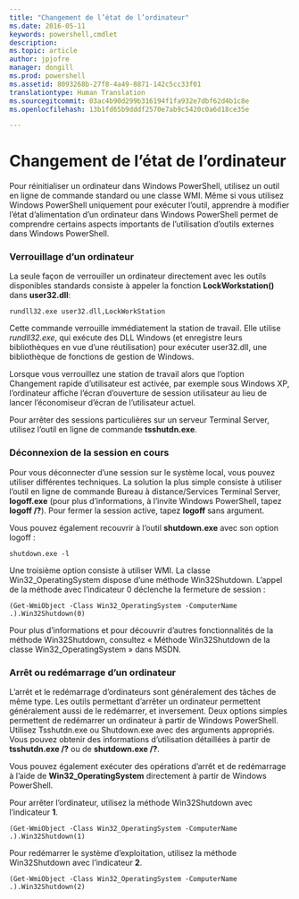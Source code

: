 ```yaml
---
title: "Changement de l’état de l’ordinateur"
ms.date: 2016-05-11
keywords: powershell,cmdlet
description: 
ms.topic: article
author: jpjofre
manager: dongill
ms.prod: powershell
ms.assetid: 8093268b-27f8-4a49-8871-142c5cc33f01
translationtype: Human Translation
ms.sourcegitcommit: 03ac4b90d299b316194f1fa932e7dbf62d4b1c8e
ms.openlocfilehash: 13b1fd65b9dddf2570e7ab9c5420c0a6d18ce35e

---
```


# Changement de l’état de l’ordinateur
Pour réinitialiser un ordinateur dans Windows PowerShell, utilisez un outil en ligne de commande standard ou une classe WMI. Même si vous utilisez Windows PowerShell uniquement pour exécuter l’outil, apprendre à modifier l’état d’alimentation d’un ordinateur dans Windows PowerShell permet de comprendre certains aspects importants de l’utilisation d’outils externes dans Windows PowerShell.

### Verrouillage d’un ordinateur
La seule façon de verrouiller un ordinateur directement avec les outils disponibles standards consiste à appeler la fonction **LockWorkstation()** dans **user32.dll**:

```
rundll32.exe user32.dll,LockWorkStation
```

Cette commande verrouille immédiatement la station de travail. Elle utilise *rundll32.exe*, qui exécute des DLL Windows (et enregistre leurs bibliothèques en vue d’une réutilisation) pour exécuter user32.dll, une bibliothèque de fonctions de gestion de Windows.

Lorsque vous verrouillez une station de travail alors que l’option Changement rapide d’utilisateur est activée, par exemple sous Windows XP, l’ordinateur affiche l’écran d’ouverture de session utilisateur au lieu de lancer l’économiseur d’écran de l’utilisateur actuel.

Pour arrêter des sessions particulières sur un serveur Terminal Server, utilisez l’outil en ligne de commande **tsshutdn.exe**.

### Déconnexion de la session en cours
Pour vous déconnecter d’une session sur le système local, vous pouvez utiliser différentes techniques. La solution la plus simple consiste à utiliser l’outil en ligne de commande Bureau à distance\/Services Terminal Server, **logoff.exe** (pour plus d’informations, à l’invite Windows PowerShell, tapez **logoff \/?**). Pour fermer la session active, tapez **logoff** sans argument.

Vous pouvez également recouvrir à l’outil **shutdown.exe** avec son option logoff :

```
shutdown.exe -l
```

Une troisième option consiste à utiliser WMI. La classe Win32\_OperatingSystem dispose d’une méthode Win32Shutdown. L’appel de la méthode avec l’indicateur 0 déclenche la fermeture de session :

```
(Get-WmiObject -Class Win32_OperatingSystem -ComputerName .).Win32Shutdown(0)
```

Pour plus d’informations et pour découvrir d’autres fonctionnalités de la méthode Win32Shutdown, consultez « Méthode Win32Shutdown de la classe Win32\_OperatingSystem » dans MSDN.

### Arrêt ou redémarrage d’un ordinateur
L’arrêt et le redémarrage d’ordinateurs sont généralement des tâches de même type. Les outils permettant d’arrêter un ordinateur permettent généralement aussi de le redémarrer, et inversement. Deux options simples permettent de redémarrer un ordinateur à partir de Windows PowerShell. Utilisez Tsshutdn.exe ou Shutdown.exe avec des arguments appropriés. Vous pouvez obtenir des informations d’utilisation détaillées à partir de **tsshutdn.exe \/?** ou de **shutdown.exe \/?**.

Vous pouvez également exécuter des opérations d’arrêt et de redémarrage à l’aide de **Win32\_OperatingSystem** directement à partir de Windows PowerShell.

Pour arrêter l’ordinateur, utilisez la méthode Win32Shutdown avec l’indicateur **1**.

```
(Get-WmiObject -Class Win32_OperatingSystem -ComputerName .).Win32Shutdown(1)
```

Pour redémarrer le système d’exploitation, utilisez la méthode Win32Shutdown avec l’indicateur **2**.

```
(Get-WmiObject -Class Win32_OperatingSystem -ComputerName .).Win32Shutdown(2)
```




<!--HONumber=Jun16_HO4-->


